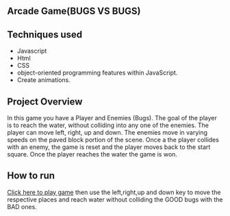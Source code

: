 ## Arcade Game(BUGS VS BUGS)

## Techniques used

* Javascript
* Html
* CSS 
* object-oriented programming features within JavaScript.
* Create animations.


## Project Overview

In this game you have a Player and Enemies (Bugs). The goal of the player is to reach the water, without colliding into any one of the enemies. The player can move left, right, up and down. The enemies move in varying speeds on the paved block portion of the scene. Once a the player collides with an enemy, the game is reset and the player moves back to the start square. Once the player reaches the water the game is won.


## How to run

[Click here to play game](https://thakursachin467.github.io/arcade-game/)
then use the left,right,up and down key to move the respective places and reach water without colliding the GOOD bugs with the BAD ones.
